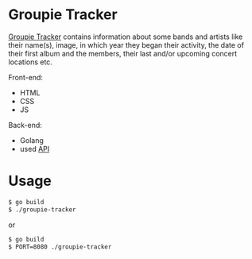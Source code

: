 # Groupie Tracker

[Groupie Tracker](http://gtrackers.herokuapp.com/) contains information about some bands and artists like their name(s), image, in which year they began their activity, the date of their first album and the members, their last and/or upcoming concert locations etc.

Front-end:
  - HTML
  - CSS
  - JS

Back-end:
 - Golang
 - used [API](https://groupietrackers.herokuapp.com/api)
 
# Usage

```sh
$ go build
$ ./groupie-tracker
```
or
```sh
$ go build
$ PORT=8080 ./groupie-tracker
```
